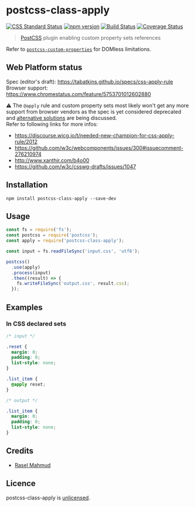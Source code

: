 # postcss-class-apply

[![CSS Standard Status][css-image]][css-url]
[![npm version][npm-image]][npm-url]
[![Build Status][travis-image]][travis-url]
[![Coverage Status][codecov-image]][codecov-url]


> [PostCSS] plugin enabling custom property sets references

Refer to [`postcss-custom-properties`](https://github.com/postcss/postcss-custom-properties#postcss-custom-properties-) for DOMless limitations.


## Web Platform status

Spec (editor's draft): https://tabatkins.github.io/specs/css-apply-rule  
Browser support: https://www.chromestatus.com/feature/5753701012602880  

:warning: The `@apply` rule and custom property sets most likely won't get any more support from browser vendors as the spec is yet considered deprecated and [alternative solutions](https://tabatkins.github.io/specs/css-shadow-parts) are being discussed.  
Refer to following links for more infos:
  * https://discourse.wicg.io/t/needed-new-champion-for-css-apply-rule/2012
  * https://github.com/w3c/webcomponents/issues/300#issuecomment-276210974  
  * http://www.xanthir.com/b4o00
  * https://github.com/w3c/csswg-drafts/issues/1047


## Installation

```
npm install postcss-class-apply --save-dev
```


## Usage

```js
const fs = require('fs');
const postcss = require('postcss');
const apply = require('postcss-class-apply');

const input = fs.readFileSync('input.css', 'utf8');

postcss()
  .use(apply)
  .process(input)
  .then((result) => {
    fs.writeFileSync('output.css', result.css);
  });
```

## Examples

### In CSS declared sets

```css
/* input */

.reset {
  margin: 0;
  padding: 0;
  list-style: none;
}

.list_item {
  @apply reset;
}
```

```css
/* output */

.list_item {
  margin: 0;
  padding: 0;
  list-style: none;
}
```



## Credits

* [Rasel Mahmud](https://github.com/rasel-code-dev)

## Licence

postcss-class-apply is [unlicensed](http://unlicense.org/).


[PostCSS]: https://github.com/postcss/postcss

[css-url]: https://cssdb.org#rejected
[css-image]: https://img.shields.io/badge/cssdb-rejected-red.svg?style=flat-square
[npm-url]: https://www.npmjs.org/package/postcss-apply
[npm-image]: http://img.shields.io/npm/v/postcss-apply.svg?style=flat-square
[travis-url]: https://travis-ci.org/pascalduez/postcss-apply?branch=master
[travis-image]: http://img.shields.io/travis/pascalduez/postcss-apply.svg?style=flat-square
[codecov-url]: https://codecov.io/gh/pascalduez/postcss-apply
[codecov-image]: https://img.shields.io/codecov/c/github/pascalduez/postcss-apply.svg?style=flat-square
[depstat-url]: https://david-dm.org/pascalduez/postcss-apply
[depstat-image]: https://david-dm.org/pascalduez/postcss-apply.svg?style=flat-square
[license-image]: http://img.shields.io/npm/l/postcss-apply.svg?style=flat-square
[license-url]: UNLICENSE
[spec]: https://tabatkins.github.io/specs/css-apply-rule
